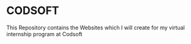 # CODSOFT
This Repository contains the Websites which I will create for my virtual internship program at Codsoft
